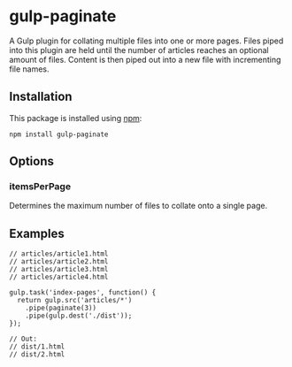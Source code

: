 # gulp-paginate
A Gulp plugin for collating multiple files into one or more pages. Files piped into this plugin are held until the number of articles reaches an optional amount of files. Content is then piped out into a new file with incrementing file names.

## Installation
This package is installed using [npm](https://www.npmjs.com/):

```
npm install gulp-paginate
```

## Options
### itemsPerPage
Determines the maximum number of files to collate onto a single page.

## Examples
```
// articles/article1.html
// articles/article2.html
// articles/article3.html
// articles/article4.html

gulp.task('index-pages', function() {
  return gulp.src('articles/*')
    .pipe(paginate(3))
    .pipe(gulp.dest('./dist'));
});

// Out:
// dist/1.html
// dist/2.html
